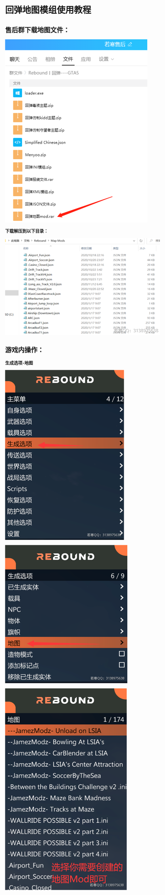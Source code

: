 # 回弹地图模组使用教程

## **售后群下载地图文件：**

![](<../../.gitbook/assets/image (10) (1) (1) (1).png>)

**下载解压到以下目录：**

![](<../../.gitbook/assets/image (17) (1) (1) (1) (1) (1) (1).png>)

## 游戏内操作：

**生成选项-地图**

![](<../../.gitbook/assets/image (26) (1) (1) (1) (1).png>)

![](<../../.gitbook/assets/image (45) (1) (1) (1) (1) (1) (1).png>)

![](<../../.gitbook/assets/image (20) (1) (1) (1) (1) (1) (1).png>)
